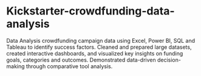 # Kickstarter-crowdfunding-data-analysis
Data Analysis crowdfunding campaign data using Excel, Power BI, SQL and Tableau to identify success factors. Cleaned and prepared large datasets, created interactive dashboards, and visualized key insights on funding goals, categories and outcomes. Demonstrated data-driven decision-making through comparative tool analysis.
